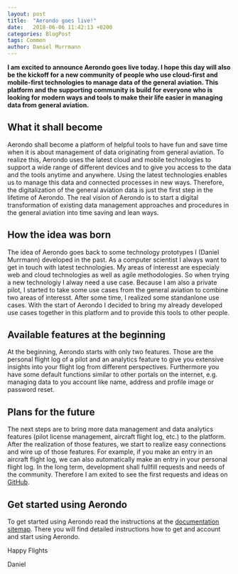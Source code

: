 ```yaml
---
layout: post
title:  "Aerondo goes live!"
date:   2018-06-06 11:42:13 +0200
categories: BlogPost
tags: Common
author: Daniel Murrmann
---
```


**I am excited to announce Aerondo goes live today. I hope this day will also be the kickoff for a new community of people who use cloud-first and mobile-first technologies to manage data of the general aviation. This platform and the supporting community is build for everyone who is looking for modern ways and tools to make their life easier in managing data from general
aviation.**

## What it shall become
Aerondo shall become a platform of helpful tools to have fun and save time when it is about management of data originating from general aviation. To realize this, Aerondo uses the latest cloud and mobile technologies to support a wide range of different devices and to give you access to the data and the tools anytime and anywhere. Using the latest technologies enables us to manage this data and connected processes in new ways. Therefore, the digitalization of the general aviation data is just the first step in the lifetime of Aerondo. The real vision of Aerondo is to start a digital transformation of existing data management approaches and procedures in the general aviation into time saving and lean ways.

## How the idea was born
The idea of Aerondo goes back to some technology prototypes I (Daniel Murrmann) developed in the past. As a computer scientist I always want to get in touch with latest technologies. My areas of interesst are especialy web and cloud technologies as well as agile methodologies. So when trying a new technologiy I alway need a use case. Because I am also a private pilot, I started to take some use cases from the general aviation to combine two areas of interesst. After some time, I realized some standanlone use cases. With the start of Aerondo I decided to bring my already developed use cases together in this platform and to provide this tools to other people.

## Available features at the beginning
At the beginning, Aerondo starts with only two features. Those are the personal flight log of a pilot and an analytics feature to give you extensive insights into your flight log from different perspectives. Furthermore you have some default functions similar to other portals on the internet, e.g. managing data to you account like name, address and profile image or password reset.

## Plans for the future
The next steps are to bring more data management and data analytics features (pilot license management, aircraft flight log, etc.) to the platform. After the realization of those features, we start to realize easy connections and wire up of those features. For example, if you make an entry in an aircraft flight log, we can also automatically make an entry in your personal flight log. In the long term, development shall fullfill requests and needs of the community. Therefore I am exited to see the first requests and ideas on [GitHub](https://github.com/Aerondo/Home/issues).

## Get started using Aerondo
To get started using Aerondo read the instructions at the [documentation sitemap](/en/sitemap.html). There you will find detailed instructions how to get and account and start using Aerondo.

Happy Flights

Daniel